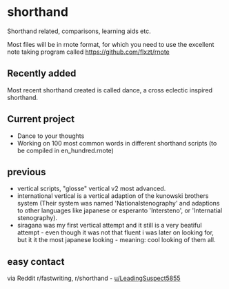 # shorthand
Shorthand related, comparisons, learning aids etc.

Most files will be in rnote format, for which you need to use the excellent note taking program called https://github.com/flxzt/rnote

## Recently added
Most recent shorthand created is called dance, a cross eclectic inspired shorthand.

## Current project
- Dance to your thoughts
- Working on 100 most common words in different shorthand scripts (to be compiled in en_hundred.rnote)

## previous
- vertical scripts, "glosse" vertical v2 most advanced.
- international vertical is a vertical adaption of the kunowski brothers system (Their system was named 'Nationalstenography' and adaptions to other languages like japanese or esperanto 'Intersteno', or 'Internatial stenography).
- siragana was my first vertical attempt and it still is a very beatiful attempt - even though it was not that fluent i was later on looking for, but it it the most japanese looking - meaning: cool looking of them all.

## easy contact
via Reddit r/fastwriting, r/shorthand - [u/LeadingSuspect5855](https://www.reddit.com/user/LeadingSuspect5855/)
